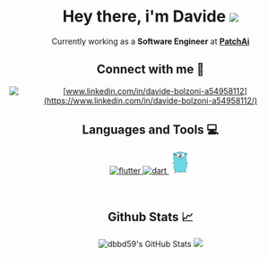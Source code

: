 <div align="center">
  
<h1 align="center">Hey there, i'm Davide <img src="https://media.giphy.com/media/hvRJCLFzcasrR4ia7z/giphy.gif" width="25px"></h1>

Currently working as a **Software Engineer** at [**PatchAi**](https://www.patchai.io/) 

</div>

<div align="center">

## Connect with me 📝

<a href="https://www.linkedin.com/in/davide-bolzoni-a54958112/" target="blank"><img align="center" src="https://raw.githubusercontent.com/rahuldkjain/github-profile-readme-generator/master/src/images/icons/Social/linked-in-alt.svg" alt="[www.linkedin.com/in/davide-bolzoni-a54958112](https://www.linkedin.com/in/davide-bolzoni-a54958112/)" height="30" width="40" /></a>
</div>

<div align="center">

## Languages and Tools 💻

<p> 
  <a href="https://flutter.dev" target="_blank" rel="noreferrer"> 
    <img src="https://www.vectorlogo.zone/logos/flutterio/flutterio-icon.svg" alt="flutter" width="40" height="40"/> 
  </a>
  <a href="https://dart.dev" target="_blank" rel="noreferrer"> 
    <img src="https://www.vectorlogo.zone/logos/dartlang/dartlang-icon.svg" alt="dart" width="40" height="40"/> 
  </a> 
  <a href="https://golang.org" target="_blank" rel="noreferrer"> 
    <img src="https://raw.githubusercontent.com/devicons/devicon/master/icons/go/go-original.svg" alt="go" width="40" height="40"/> 
  </a> 
</p>

</div>
<br/>  
 
<div align="center">

## Github Stats 📈

  <img width="48%" src="https://github-readme-stats.vercel.app/api?username=dbbd59&show_icons=true&bg_color=22272E&title_color=52E5A3&text_color=3FCFFD&locale=en&hide_border=true" alt="dbbd59's GitHub Stats" />
  <img width="51%" src="https://github-readme-streak-stats.herokuapp.com/?user=dbbd59&theme=tokyonight&hide_border=true&date_format=M%20j%5B%2C%20Y%5D&background=22272E&sideLabels=3FCFFD&dates=52E5A3&sideNums=52E5A3&currStreakNum=52E5A3&currStreakLabel=3FCFFD&fire=3FCFFD&ring=3FCFFD&stroke=22272E" />
  
</div>

 
